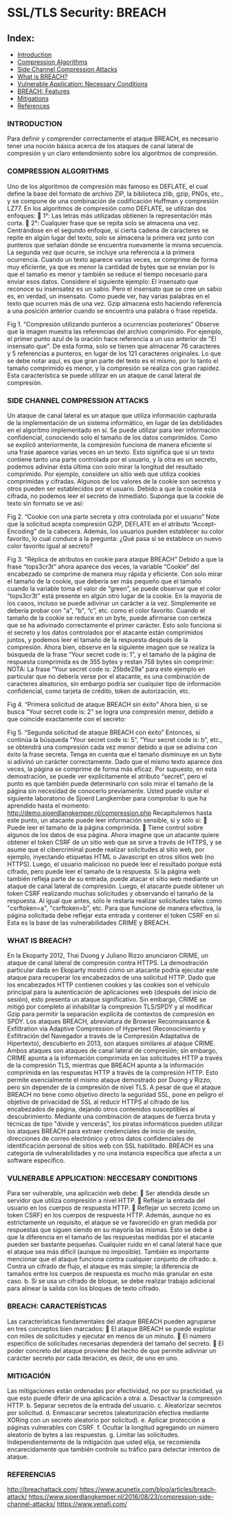 # SSL/TLS Security: BREACH

## Index:

* [Introduction](#introduction)
* [Compression Algorithms](#compression-algorithms)
* [Side Channel Compression Attacks](#side-channel-compression-attacks)
* [What is BREACH?](#What-is-BREACH?)
* [Vulnerable Application: Necessary Conditions](#vulnerable-application-neccesary-conditions)
* [BREACH: Features](#BREACH-:-Features)
* [Mitigations](#mitigations)
* [References](#references)


### INTRODUCTION

Para definir y comprender correctamente el ataque BREACH, es necesario tener una noción básica acerca de los ataques de canal lateral de compresión y un claro entendimiento sobre los algoritmos de compresión.

### COMPRESSION ALGORITHMS

Uno de los algoritmos de compresión más famoso es DEFLATE, el cual define la base del formato de archivo ZIP, la biblioteca zlib, gzip, PNGs, etc., y se compone de una combinación de codificación Huffman y compresión LZ77.
En los algoritmos de compresión como DEFLATE, se utilizan dos enfoques:
	1°: Las letras más utilizadas obtienen la representación más corta.
	2°: Cualquier frase que se repita solo se almacena una vez.
Centrándose en el segundo enfoque, si cierta cadena de caracteres se repite en algún lugar del texto, solo se almacena la primera vez junto con punteros que señalan dónde se encuentra nuevamente la misma secuencia. La segunda vez que ocurre, se incluye una referencia a la primera ocurrencia. 
Cuando un texto aparece varias veces, se comprime de forma muy eficiente, ya que es menor la cantidad de bytes que se envían por lo que el tamaño es menor y también se reduce el tiempo necesario para enviar esos datos.
Considere el siguiente ejemplo:
El insensato que reconoce su insensatez es un sabio. Pero el insensato que se cree un sabio es, en verdad, un insensato.
Como puede ver, hay varias palabras en el texto que ocurren más de una vez. Gzip almacena esto haciendo referencia a una posición anterior cuando se encuentra una palabra o frase repetida.


 
Fig 1. “Compresión utilizando punteros a ocurrencias posteriores”
Observe que la imagen muestra las referencias del archivo comprimido. Por ejemplo, el primer punto azul de la oración hace referencia a un uso anterior de "El insensato que". De esta forma, solo se tienen que almacenar 76 caracteres y 5 referencias a punteros, en lugar de los 121 caracteres originales.
Lo que se debe notar aquí, es que gran parte del texto es el mismo, por lo tanto el tamaño comprimido es menor, y la compresión se realiza con gran rapidez. Esta característica se puede utilizar en un ataque de canal lateral de compresión.

### SIDE CHANNEL COMPRESSION ATTACKS

Un ataque de canal lateral es un ataque que utiliza información capturada de la implementación de un sistema informático, en lugar de las debilidades en el algoritmo implementado en sí. Se puede utilizar para leer información confidencial, conociendo solo el tamaño de los datos comprimidos.
Como se explicó anteriormente, la compresión funciona de manera eficiente si una frase aparece varias veces en un texto. Esto significa que si un texto contiene tanto una parte controlada por el usuario, y la otra es un secreto, podemos adivinar ésta última con solo mirar la longitud del resultado comprimido.
Por ejemplo, considere un sitio web que utiliza cookies comprimidas y cifradas. Algunos de los valores de la cookie son secretos y otros pueden ser establecidos por el usuario. Debido a que la cookie está cifrada, no podemos leer el secreto de inmediato.
Suponga que la cookie de texto sin formato se ve así:
 
Fig 2. “Cookie con una parte secreta y otra controlada por el usuario”
Note que la solicitud acepta compresión GZIP, DEFLATE en el atributo “Accept-Encoding” de la cabecera. Además, los usuarios pueden establecer su color favorito, lo cual conduce a la pregunta: ¿Qué pasa si se establece un nuevo color favorito igual al secreto?
 
Fig 3. “Réplica de atributos en cookie para ataque BREACH”
Debido a que la frase “tops3cr3t” ahora aparece dos veces, la variable “Cookie” del encabezado se comprime de manera muy rápida y eficiente. Con solo mirar el tamaño de la cookie, que debería ser más pequeño que el tamaño cuando la variable toma el valor de “green”, se puede observar que el color “tops3cr3t” está presente en algún otro lugar de la cookie.
En la mayoría de los casos, incluso se puede adivinar un carácter a la vez. Simplemente se debería probar con "a", "b", “c”, etc. como el color favorito. Cuando el tamaño de la cookie se reduce en un byte, puede afirmarse con certeza que se ha adivinado correctamente el primer carácter.
Esto solo funciona si el secreto y los datos controlados por el atacante están comprimidos juntos, y podemos leer el tamaño de la respuesta después de la compresión.
Ahora bien, observe en la siguiente imagen que se realiza la búsqueda de la frase “Your secret code is: 1”, y el tamaño de la página de respuesta comprimida es de 355 bytes y restan 758 bytes sin comprimir:
NOTA: La frase “Your secret code is: 25bde29a” para este ejemplo en particular que no debería verse por el atacante, es una combinación de caracteres aleatorios, sin embargo podría ser cualquier tipo de información confidencial, como tarjeta de crédito, token de autorización, etc.
  
Fig 4. “Primera solicitud de ataque BREACH sin éxito”
Ahora bien, si se busca "Your secret code is: 2" se logra una compresión menor, debido a que coincide exactamente con el secreto:
  
Fig 5. “Segunda solicitud de ataque BREACH con éxito”
Entonces, si continúa la búsqueda "Your secret code is: 5", “Your secret code is: b”, etc., se obtendrá una compresión cada vez menor debido a que se adivina con éxito la frase secreta. Tenga en cuenta que el tamaño disminuye en un byte si adivinó un carácter correctamente. Dado que el mismo texto aparece dos veces, la página se comprime de forma más eficaz.
Por supuesto, en esta demostración, se puede ver explícitamente el atributo “secret”, pero el punto es que también puede determinarlo con solo mirar el tamaño de la página sin necesidad de conocerlo previamente.
Usted puede visitar el siguiente laboratorio de Sjoerd Langkember para comprobar lo que ha aprendido hasta el momento: http://demo.sjoerdlangkemper.nl/compression.php
Recapitulemos hasta este punto, un atacante puede leer información sensible, si y sólo si:
	Puede leer el tamaño de la página comprimida.
	Tiene control sobre algunos de los datos de esa página.
Ahora imagine que un atacante quiere obtener el token CSRF de un sitio web que se sirve a través de HTTPS, y se asume que el cibercriminal puede realizar solicitudes al sitio web, por ejemplo, inyectando etiquetas HTML o Javascript en otros sitios web (no HTTPS). Luego, el usuario malicioso no puede leer el resultado porque está cifrado, pero puede leer el tamaño de la respuesta. Si la página web también refleja parte de su entrada, puede atacar el sitio web mediante un ataque de canal lateral de compresión.
Luego, el atacante puede obtener un token CSRF realizando muchas solicitudes y observando el tamaño de la respuesta. Al igual que antes, sólo le restaría realizar solicitudes tales como "csrftoken=a", "csrftoken=b", etc. 
Para que funcione de manera efectiva, la página solicitada debe reflejar esta entrada y contener el token CSRF en sí.
Esta es la base de las vulnerabilidades CRIME y BREACH.

### WHAT IS BREACH?

En la Ekoparty 2012, Thai Duong y Juliano Rizzo anunciaron CRIME, un ataque de canal lateral de compresión contra HTTPS. 
La demostración particular dada en Ekoparty mostró cómo un atacante podría ejecutar este ataque para recuperar los encabezados de una solicitud HTTP. Dado que los encabezados HTTP contienen cookies y las cookies son el vehículo principal para la autenticación de aplicaciones web (después del inicio de sesión), esto presenta un ataque significativo.
Sin embargo, CRIME se mitigó por completo al inhabilitar la compresión TLS/SPDY y al modificar Gzip para permitir la separación explícita de contextos de compresión en SPDY. 
Los ataques BREACH, abreviatura de Browser Reconnaissance & Exfiltration via Adaptive Compression of Hypertext (Reconocimiento y Exfiltración del Navegador a través de la Compresión Adaptativa de Hipertexto), descubierto en 2013, son ataques similares al ataque CRIME.  Ambos ataques son ataques de canal lateral de compresión; sin embargo, CRIME apunta a la información comprimida en las solicitudes HTTP a través de la compresión TLS, mientras que BREACH apunta a la información comprimida en las respuestas HTTP a través de la compresión HTTP. Esto permite esencialmente el mismo ataque demostrado por Duong y Rizzo, pero sin depender de la compresión de nivel TLS.
A pesar de que el ataque BREACH no tiene como objetivo directo la seguridad SSL, pone en peligro el objetivo de privacidad de SSL al reducir HTTPS al cifrado de los encabezados de página, dejando otros contenidos susceptibles al descubrimiento. Mediante una combinación de ataques de fuerza bruta y técnicas de tipo "divide y vencerás", los piratas informáticos pueden utilizar los ataques BREACH para extraer credenciales de inicio de sesión, direcciones de correo electrónico y otros datos confidenciales de identificación personal de sitios web con SSL habilitado.
BREACH es una categoría de vulnerabilidades y no una instancia específica que afecta a un software específico. 

### VULNERABLE APPLICATION: NECCESARY CONDITIONS

Para ser vulnerable, una aplicación web debe:
	Ser atendida desde un servidor que utiliza compresión a nivel HTTP.
	Reflejar la entrada del usuario en los cuerpos de respuesta HTTP.
	Reflejar un secreto (como un token CSRF) en los cuerpos de respuesta HTTP.
Además, aunque no es estrictamente un requisito, el ataque se ve favorecido en gran medida por respuestas que siguen siendo en su mayoría las mismas. Esto se debe a que la diferencia en el tamaño de las respuestas medidas por el atacante pueden ser bastante pequeñas. Cualquier ruido en el canal lateral hace que el ataque sea más difícil (aunque no imposible).
También es importante mencionar que el ataque funciona contra cualquier conjunto de cifrado:
a.	Contra un cifrado de flujo, el ataque es más simple; la diferencia de tamaños entre los cuerpos de respuesta es mucho más granular en este caso. 
b.	Si se usa un cifrado de bloque, se debe realizar trabajo adicional para alinear la salida con los bloques de texto cifrado.

### BREACH: CARACTERÍSTICAS
Las características fundamentales del ataque BREACH pueden agruparse en tres conceptos bien marcados:
	El ataque BREACH se puede explotar con miles de solicitudes y ejecutar en menos de un minuto.
	El número específico de solicitudes necesarias dependerá del tamaño del secreto. 
	El poder concreto del ataque proviene del hecho de que permite adivinar un carácter secreto por cada iteración, es decir, de uno en uno.

### MITIGACIÓN
Las mitigaciones están ordenadas por efectividad, no por su practicidad, ya que esto puede diferir de una aplicación a otra:
a.	Desactivar la compresión HTTP.
b.	Separar secretos de la entrada del usuario.
c.	Aleatorizar secretos por solicitud.
d.	Enmascarar secretos (aleatorización efectiva mediante XORing con un secreto aleatorio por solicitud).
e.	Aplicar protección a páginas vulnerables con CSRF.
f.	Ocultar la longitud agregando un número aleatorio de bytes a las respuestas.
g.	Limitar las solicitudes.
Independientemente de la mitigación que usted elija, se recomienda encarecidamente que también controle su tráfico para detectar intentos de ataque.

### REFERENCIAS
http://breachattack.com/
https://www.acunetix.com/blog/articles/breach-attack/
https://www.sjoerdlangkemper.nl/2016/08/23/compression-side-channel-attacks/
https://www.venafi.com/ 

